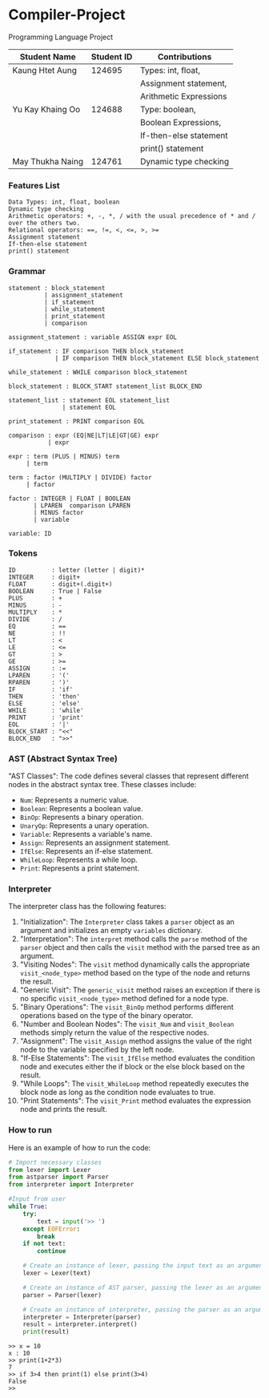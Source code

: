 # Compiler-Project
Programming Language Project

|   Student Name   | Student ID |      Contributions        |
| ---------------- | ---------- | ------------------------- |
| Kaung Htet Aung  |   124695   | Types: int, float,        |
|                  |            | Assignment statement,     |
|                  |            | Arithmetic Expressions    |
| Yu Kay Khaing Oo |   124688   | Type: boolean,            |
|                  |            | Boolean Expressions,      |
|                  |            | If-then-else statement    |
|                  |            | print() statement         |
| May Thukha Naing |   124761   | Dynamic type checking     |

### Features List
    Data Types: int, float, boolean
    Dynamic type checking
    Arithmetic operators: +, -, *, / with the usual precedence of * and / over the others two.
    Relational operators: ==, !=, <, <=, >, >=
    Assignment statement
    If-then-else statement
    print() statement

### Grammar
    statement : block_statement
              | assignment_statement
              | if_statement
              | while_statement 
              | print_statement
              | comparison
    
    assignment_statement : variable ASSIGN expr EOL

    if_statement : IF comparison THEN block_statement
                 | IF comparison THEN block_statement ELSE block_statement

    while_statement : WHILE comparison block_statement

    block_statement : BLOCK_START statement_list BLOCK_END

    statement_list : statement EOL statement_list
                   | statement EOL

    print_statement : PRINT comparison EOL

    comparison : expr (EQ|NE|LT|LE|GT|GE) expr
               | expr

    expr : term (PLUS | MINUS) term
         | term
    
    term : factor (MULTIPLY | DIVIDE) factor
         | factor
    
    factor : INTEGER | FLOAT | BOOLEAN
           | LPAREN  comparison LPAREN
           | MINUS factor
           | variable
    
    variable: ID
    
### Tokens
    ID          : letter (letter | digit)*
    INTEGER     : digit+
    FLOAT       : digit+(.digit+)
    BOOLEAN     : True | False
    PLUS        : +
    MINUS       : -
    MULTIPLY    : *
    DIVIDE      : /
    EQ          : ==
    NE          : !!
    LT          : <
    LE          : <=
    GT          : >
    GE          : >=
    ASSIGN      : :=
    LPAREN      : '('
    RPAREN      : ')'
    IF          : 'if'
    THEN        : 'then'
    ELSE        : 'else'
    WHILE       : 'while'
    PRINT       : 'print'
    EOL         : '|'
    BLOCK_START : "<<"
    BLOCK_END   : ">>"

### AST (Abstract Syntax Tree)
"AST Classes": The code defines several classes that represent different nodes in the abstract syntax tree. These classes include:
   - `Num`: Represents a numeric value.
   - `Boolean`: Represents a boolean value.
   - `BinOp`: Represents a binary operation.
   - `UnaryOp`: Represents a unary operation.
   - `Variable`: Represents a variable's name.
   - `Assign`: Represents an assignment statement.
   - `IfElse`: Represents an if-else statement.
   - `WhileLoop`: Represents a while loop.
   - `Print`: Represents a print statement.

### Interpreter 

The interpreter class has the following features:

1. "Initialization": The `Interpreter` class takes a `parser` object as an argument and initializes an empty `variables` dictionary.
2. "Interpretation": The `interpret` method calls the `parse` method of the `parser` object and then calls the `visit` method with the parsed tree as an argument.
3. "Visiting Nodes": The `visit` method dynamically calls the appropriate `visit_<node_type>` method based on the type of the node and returns the result.
4. "Generic Visit": The `generic_visit` method raises an exception if there is no specific `visit_<node_type>` method defined for a node type.
5. "Binary Operations": The `visit_BinOp` method performs different operations based on the type of the binary operator.
6. "Number and Boolean Nodes": The `visit_Num` and `visit_Boolean` methods simply return the value of the respective nodes.
7. "Assignment": The `visit_Assign` method assigns the value of the right node to the variable specified by the left node.
8. "If-Else Statements": The `visit_IfElse` method evaluates the condition node and executes either the if block or the else block based on the result.
9. "While Loops": The `visit_WhileLoop` method repeatedly executes the block node as long as the condition node evaluates to true.
10. "Print Statements": The `visit_Print` method evaluates the expression node and prints the result.

### How to run
Here is an example of how to run the code:

```python
# Import necessary classes
from lexer import Lexer
from astparser import Parser
from interpreter import Interpreter

#Input from user
while True:
    try:
        text = input('>> ')
    except EOFError:
        break
    if not text:
        continue

    # Create an instance of lexer, passing the input text as an argument
    lexer = Lexer(text)

    # Create an instance of AST parser, passing the lexer as an argument
    parser = Parser(lexer)

    # Create an instance of interpreter, passing the parser as an argument
    interpreter = Interpreter(parser)
    result = interpreter.interpret()
    print(result)
```

```
>> x = 10
x : 10
>> print(1+2*3)
7  
>> if 3>4 then print(1) else print(3>4)
False
>>   
```